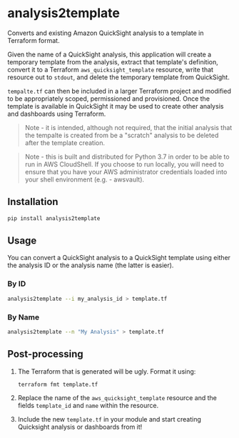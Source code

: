 # analysis2template
Converts and existing Amazon QuickSight analysis to a template in Terraform format.

Given the name of a QuickSight analysis, this application will create a temporary template 
from the analysis, extract that template's definition, convert it to a Terraform `aws_quicksight_template` resource,
write that resource out to `stdout`, and delete the temporary template from QuickSight.

`tempalte.tf` can then be included in a larger Terraform project and modified to be appropriately scoped, permissioned
and provisioned. Once the template is available in QuickSight it may be used to create other analysis and dashboards
using Terraform.

> Note - it is intended, although not required, that the initial analysis that the tempalte is created from be a "scratch"
analysis to be deleted after the template creation.

> Note - this is built and distributed for Python 3.7 in order to be able to run in AWS CloudShell. If you choose to run
locally, you will need to ensure that you have your AWS administrator credentials loaded into your shell environment 
(e.g. - awsvault).

## Installation
```bash
pip install analysis2template
```

## Usage
You can convert a QuickSight analysis to a QuickSight template using either the
analysis ID or the analysis name (the latter is easier).

### By ID
```bash
analysis2template --i my_analysis_id > template.tf
```

### By Name
```bash
analysis2template --n "My Analysis" > template.tf
```

## Post-processing
1. The Terraform that is generated will be ugly. Format it using:
    ```bash
    terraform fmt template.tf
    ```

2. Replace the name of the `aws_quicksight_template` resource and the fields `template_id` and `name` within the resource.

3. Include the new `template.tf` in your module and start creating Quicksight analysis or dashboards from it!
